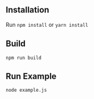 ## Installation
Run `npm install` or `yarn install`

## Build
`npm run build`

## Run Example
`node example.js`
